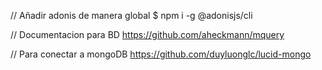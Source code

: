 // Añadir adonis de manera global
$ npm i -g @adonisjs/cli

// Documentacion para BD
https://github.com/aheckmann/mquery

// Para conectar a mongoDB
https://github.com/duyluonglc/lucid-mongo
